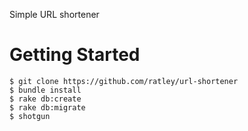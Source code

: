 Simple URL shortener
# Getting Started

    $ git clone https://github.com/ratley/url-shortener
    $ bundle install
    $ rake db:create
    $ rake db:migrate
    $ shotgun
    
    

